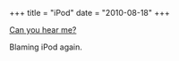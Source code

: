 +++
title = "iPod"
date = "2010-08-18"
+++

[Can you hear me?](http://www.time.com/time/health/article/0,8599,2011503,00.html)

Blaming iPod again.

